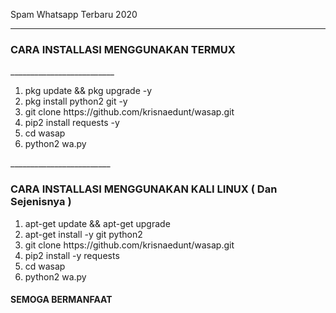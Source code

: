 Spam Whatsapp Terbaru 2020 
__________________________
<h3>CARA INSTALLASI MENGGUNAKAN TERMUX</h3>
__________________________
<ol>
<li> pkg update && pkg upgrade -y</li>
<li> pkg install python2 git -y</li>
<li> git clone https://github.com/krisnaedunt/wasap.git</li>
<li> pip2 install requests -y</li>
<li> cd wasap</li>
<li> python2 wa.py</li>
</ol>
_________________________
<h3>CARA INSTALLASI MENGGUNAKAN KALI LINUX ( Dan Sejenisnya )</h3>
<ol>
<li> apt-get update && apt-get upgrade </li>
<li> apt-get install -y git python2 </li>
<li> git clone https://github.com/krisnaedunt/wasap.git</li>
<li> pip2 install -y requests</li>
<li> cd wasap</li>
<li> python2 wa.py</li>
</ol>
<h4> SEMOGA BERMANFAAT </h4>
